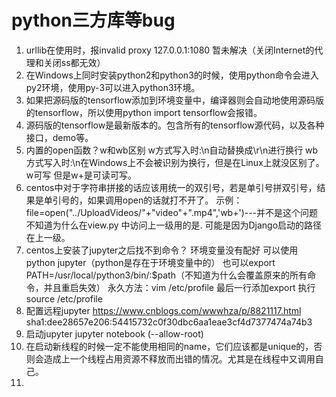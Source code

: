 # python三方库等bug
1. urllib在使用时，报invalid proxy 127.0.0.1:1080
暂未解决（关闭Internet的代理和关闭ss都无效）
2. 在Windows上同时安装python2和python3的时候，使用python命令会进入py2环境，使用py-3可以进入python3环境。
3. 如果把源码版的tensorflow添加到环境变量中，编译器则会自动地使用源码版的tensorflow，所以使用python import tensorflow会报错。
4. 源码版的tensorflow是最新版本的。包含所有的tensorflow源代码，以及各种接口，demo等。
5. 内置的open函数？w和wb区别
w方式写入时:\n自动替换成\r\n进行换行
wb方式写入时:\n在Windows上不会被识别为换行，但是在Linux上就没区别了。
w可写
但是w+是可读可写。
6. centos中对于字符串拼接的话应该用统一的双引号，若是单引号拼双引号，结果是单引号的，如果调用open的话就打不开了。
示例：    file=open("../UploadVideos/"+"video"+".mp4",'wb+')---并不是这个问题
不知道为什么在view.py 中访问上一级用的是. 可能是因为Django启动的路径在上一级。
7. centos上安装了jupyter之后找不到命令？
环境变量没有配好
可以使用python jupyter（python是存在于环境变量中的）
也可以export PATH=/usr/local/python3/bin/:$path（不知道为什么会覆盖原来的所有命令，并且重启失效）
永久方法：vim /etc/profile 最后一行添加export
执行source /etc/profile
8. 配置远程jupyter
https://www.cnblogs.com/wwwhza/p/8821117.html
sha1:dee28657e206:54415732c0f30dbc6aa1eae3cf4d7377474a74b3
9. 启动jupyter
jupyter notebook (--allow-root)
10. 在启动新线程的时候一定不能使用相同的name，它们应该都是unique的，否则会造成上一个线程占用资源不释放而出错的情况。尤其是在线程中又调用自己。
11.
